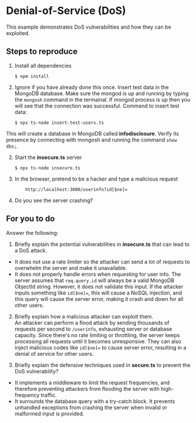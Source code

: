 # Denial-of-Service (DoS)

This example demonstrates DoS vulnerabilities and how they can be exploited.

## Steps to reproduce

1. Install all dependencies

    `$ npm install`

2. Ignore if you have already done this once. Insert test data in the MongoDB database. Make sure the mongod is up and running by typing the `mongosh` command in the termainal. If mongod process is up then you will see that the connection was successful. Command to insert test data:

    `$ npx ts-node insert-test-users.ts`

This will create a database in MongoDB called __infodisclosure__. Verify its presence by connecting with mongosh and running the command `show dbs;`.

2. Start the **insecure.ts** server

    `$ npx ts-node insecure.ts`

3. In the browser, pretend to be a hacker and type a malicious request

    ```
        http://localhost:3000/userinfo?id[$ne]=
    ```

4. Do you see the server crashing?

## For you to do

Answer the following:

1. Briefly explain the potential vulnerabilities in **insecure.ts** that can lead to a DoS attack.
- It does not use a rate limiter so the attacker can send a lot of requests to overwhelm the server and make it unavailable.
- It does not properly handle errors when requesting for user info. The server assumes that `req.query.id` will always be a valid MongoDB ObjectId string. However, it does not validate this input. If the attacker inputs something like `id[$ne]=`, this will cause a NoSQL injection, and this query will cause the server error, making it crash and down for all other users.

2. Briefly explain how a malicious attacker can exploit them.  
An attacker can perform a flood attack by sending thousands of requests per second to `/userinfo`, exhausting server or database capacity. Since there's no rate limiting or throttling, the server keeps processing all requests until it becomes unresponsive.
They can also inject malicious codes like `id[$ne]=` to cause server error, resulting in a denial of service for other users.

3. Briefly explain the defensive techniques used in **secure.ts** to prevent the DoS vulnerability?
- It implements a middleware to limit the request frequencies, and therefore preventing attackers from flooding the server with high-frequency traffic.
- It surrounds the database query with a try-catch block. It prevents unhandled exceptions from crashing the server when invalid or malformed input is provided.

